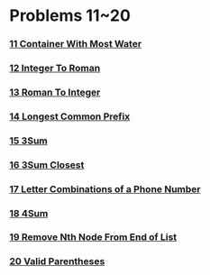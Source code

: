 # Problems 11~20

### [11 Container With Most Water](/11-container-with-most-water.md)

### [12 Integer To Roman](/12-integer-to-roman.md)

### [13 Roman To Integer](/13-roman-to-integer.md)

### [14 Longest Common Prefix](/14-longest-common-prefix.md)

### [15 3Sum](/15-sum.md)

### [16 3Sum Closest](/16.md)

### [17 Letter Combinations of a Phone Number](/17-letter-combinations-of-a-phone-number.md)

### [18 4Sum](/18-4sum.md)

### [19 Remove Nth Node From End of List](/19-remove-nth-node-from-end-of-list.md)

### [20 Valid Parentheses](/20-valid-parentheses.md)




